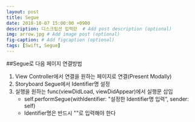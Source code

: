 ```yaml
---
layout: post
title: Segue
date: 2018-10-07 15:00:00 +0900
description: 디스크립션 입력란  # Add post description (optional)
img: arrow.jpg # Add image post (optional)
fig-caption: # Add figcaption (optional)
tags: [Swift, Segue]
---
```


##Segue로 다음 페이지 연결방법
1. View Controller에서 연결을 원하는 페이지로 연결(Present Modally)
2. Storyboard Segue에서 Identifier명 설정
3. 실행을 원하는 func(viewDidLoad, viewDidAppear)에서 실행문 삽입
    - self.performSegue(withIdentifier: "설정한 Identifier명 입력", sender: self)
    - Identifier명은 반드시 ""로 입력해야 한다
